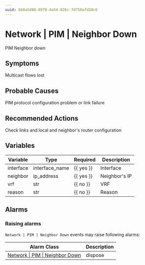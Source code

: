 ```yaml
---
uuid: bb0a5d88-8970-4a54-826c-7d750afd10c6
---
```

# Network | PIM | Neighbor Down

PIM Neighbor down

## Symptoms

Multicast flows lost

## Probable Causes

PIM protocol configuration problem or link failure

## Recommended Actions

Check links and local and neighbor's router configuration

## Variables

Variable | Type | Required | Description
--- | --- | --- | ---
interface | interface_name | {{ yes }} | Interface
neighbor | ip_address | {{ yes }} | Neighbor's IP
vrf | str | {{ no }} | VRF
reason | str | {{ no }} | Reason

## Alarms

### Raising alarms

`Network | PIM | Neighbor Down` events may raise following alarms:

Alarm Class | Description
--- | ---
[Network \| PIM \| Neighbor Down](../../../alarm-classes/network/pim/neighbor-down.md) | dispose
